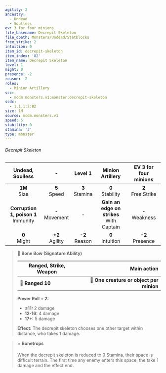 ```yaml
---
agility: 2
ancestry:
  - Undead
  - Soulless
ev: 3 for four minions
file_basename: Decrepit Skeleton
file_dpath: Monsters/Undead/Statblocks
free_strike: 2
intuition: 0
item_id: decrepit-skeleton
item_index: '82'
item_name: Decrepit Skeleton
level: 1
might: 0
presence: -2
reason: -2
roles:
  - Minion Artillery
scc:
  - mcdm.monsters.v1:monster:decrepit-skeleton
scdc:
  - 1.1.1:2:82
size: 1M
source: mcdm.monsters.v1
speed: 5
stability: 0
stamina: '3'
type: monster
---
```


###### Decrepit Skeleton

|             Undead, Soulless             |          -          |      Level 1       |               Minion Artillery                | EV 3 for four minions  |
| :--------------------------------------: | :-----------------: | :----------------: | :-------------------------------------------: | :--------------------: |
|             **1M**<br/> Size             |  **5**<br/> Speed   | **3**<br/> Stamina |             **0**<br/> Stability              | **2**<br/> Free Strike |
| **Corruption 1, poison 1**<br/> Immunity | **-**<br/> Movement |         -          | **Gain an edge on strikes**<br/> With Captain |  **-**<br/> Weakness   |
|             **0**<br/> Might             | **+2**<br/> Agility | **-2**<br/> Reason |             **0**<br/> Intuition              |  **-2**<br/> Presence  |

<!-- -->
> 🏹 **Bone Bow (Signature Ability)**
>
> | **Ranged, Strike, Weapon** |                          **Main action** |
> | -------------------------- | ---------------------------------------: |
> | **📏 Ranged 10**           | **🎯 One creature or object per minion** |
>
> **Power Roll + 2:**
>
> - **≤11:** 2 damage
> - **12-16:** 4 damage
> - **17+:** 5 damage
>
> **Effect:** The decrepit skeleton chooses one other target within distance, who takes 1 damage.

<!-- -->
> ⭐️ **Bonetrops**
>
> When the decrepit skeleton is reduced to 0 Stamina, their space is difficult terrain. The first time any enemy enters this space, the take 1 damage and the effect end.
